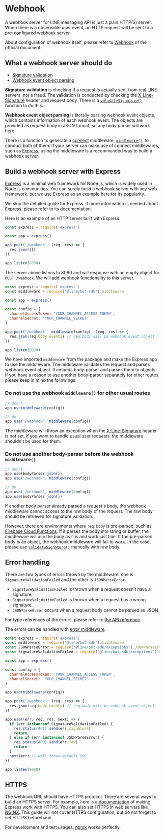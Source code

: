 # Webhook

A webhook server for LINE messaging API is just a plain HTTP(S) server. When
there is a observable user event, an HTTP request will be sent to a
pre-configured webhook server.

About configuration of webhook itself, please refer to [Webhook](https://devdocs.line.me/en/#webhooks)
of the official document.

## What a webhook server should do

- [Signature validation](https://devdocs.line.me/en/#signature-validation)
- [Webhook event object parsing](https://devdocs.line.me/en/#webhook-event-object)

**Signature validation** is checking if a request is actually sent from real
LINE servers, not a fraud. The validation is conducted by checking
the [X-Line-Signature](https://devdocs.line.me/en/#signature-validation) header
and request body. There is a [`validateSignature()`](../api-reference/validate-signature.md)
function to do this.

**Webhook event object parsing** is literally parsing webhook event objects,
which contains information of each webhook event. The objects are provided as
request body in JSON format, so any body parser will work here.

There is a function to generate a [connect](https://github.com/senchalabs/connect) middleware,
[`middleware()`](../api-reference/middleware.md), to conduct both of them. If
your server can make use of connect middlewares, such as [Express](https://expressjs.com/),
using the middleware is a recommended way to build a webhook server.

## Build a webhook server with Express

[Express](https://expressjs.com/) is a minimal web framework for Node.js, which
is widely used in Node.js communities. You can surely build a webhook server
with any web framework, but we use Express as an example here for its
popularity.

We skip the detailed guide for Express.  If more information is needed about
Express, please refer to its documentation.

Here is an example of an HTTP server built with Express.

``` js
const express = require('express')

const app = express()

app.post('/webhook', (req, res) => {
  res.json({})
})

app.listen(8080)
```

The server above listens to 8080 and will response with an empty object for
`POST /webhook`. We will add webhook functionality to this server.

``` js
const express = require('express')
const middleware = require('@line/bot-sdk').middleware

const app = express()

const config = {
  channelAccessToken: 'YOUR_CHANNEL_ACCESS_TOKEN',
  channelSecret: 'YOUR_CHANNEL_SECRET'
}

app.post('/webhook', middleware(config), (req, res) => {
  res.json(req.body.events) // req.body will be webhook event object
})

app.listen(8080)
```

We have imported `middleware` from the package and make the Express app to use
the middleware. The middlware validates the request and parses webhook event
object. It embeds body-parser and parses them to objects. If you have a reason
to use another body-parser separately for other routes, please keep in mind the
followings.

### Do not use the webhook `middleware()` for other usual routes

``` js
// don't
app.use(middleware(config))

// do
app.use('/webhook', middleware(config))
```

The middleware will throw an exception when the [X-Line-Signature](https://devdocs.line.me/en/#signature-validation)
header is not set. If you want to handle usual user requests, the middleware
shouldn't be used for them.

### Do not use another body-parser before the webhook `middleware()`

``` js
// don't
app.use(bodyParser.json())
app.use('/webhook', middleware(config))

// do
app.use('/webhook', middleware(config))
app.use(bodyParser.json())
```

If another body parser already parsed a request's body, the webhook middleware
cannot access to the raw body of the request. The raw body should be retrieved
for signature validation.

However, there are environments where `req.body` is pre-parsed, such as
[Firebase Cloud Functions](https://firebase.google.com/docs/functions/http-events).
If it parses the body into string or buffer, the middleware will use the body
as it is and work just fine. If the pre-parsed body is an object, the webhook
middleware will fail to work. In the case, please use [`validateSignature()`](../api-reference/validate-signature.md)
manually with raw body.

## Error handling

There are two types of errors thrown by the middleware, one is `SignatureValidationFailed`
and the other is `JSONParseError`.

- `SignatureValidationFailed` is thrown when a request doesn't have a signature.
- `SignatureValidationFailed` is thrown when a request has a wrong signature.
- `JSONParseError` occurs when a request body cannot be parsed as JSON.

For type references of the errors, please refer to [the API reference](../api-reference/exceptions.md).

The errors can be handled with [error middleware](https://github.com/senchalabs/connect#error-middleware).

``` js
const express = require('express')
const middleware = require('@line/bot-sdk').middleware
const JSONParseError = require('@line/bot-sdk/exceptions').JSONParseError
const SignatureValidationFailed = require('@line/bot-sdk/exceptions').SignatureValidationFailed

const app = express()

const config = {
  channelAccessToken: 'YOUR_CHANNEL_ACCESS_TOKEN',
  channelSecret: 'YOUR_CHANNEL_SECRET'
}

app.use(middleware(config))

app.post('/webhook', (req, res) => {
  res.json(req.body.events) // req.body will be webhook event object
})

app.use((err, req, res, next) => {
  if (err instanceof SignatureValidationFailed) {
    res.status(401).send(err.signature)
    return
  } else if (err instanceof JSONParseError) {
    res.status(400).send(err.raw)
    return
  }
  next(err) // will throw default 500
})

app.listen(8080)
```

## HTTPS

The webhook URL should have HTTPS protocol. There are several ways to build an
HTTPS server. For example, here is a [documentation](https://expressjs.com/en/api.html#app.listen)
of making Express work with HTTPS. You can also set HTTPS in web servers like
[NGINX](https://www.nginx.com/). This guide will not cover HTTPS configuration,
but do not forget to set HTTPS beforehand.

For development and test usages, [ngrok](https://ngrok.com/) works perfectly.
